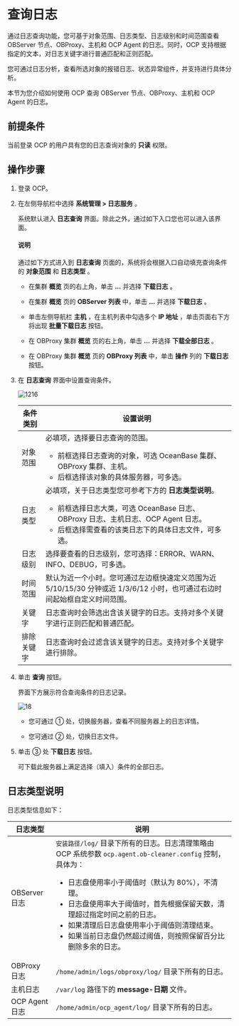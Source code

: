# 查询日志

通过日志查询功能，您可基于对象范围、日志类型、日志级别和时间范围查看 OBServer 节点、OBProxy、主机和 OCP Agent 的日志。同时，OCP 支持根据指定的文本，对日志关键字进行普通匹配和正则匹配。

您可通过日志分析，查看所选对象的报错日志、状态异常组件，并支持进行具体分析。

本节为您介绍如何使用 OCP 查询 OBServer 节点、OBProxy、主机和 OCP Agent 的日志。

## 前提条件

当前登录 OCP 的用户具有您的日志查询对象的 **只读** 权限。

## 操作步骤

1. 登录 OCP。

2. 在左侧导航栏中选择 **系统管理 \> 日志服务** 。

   系统默认进入 **日志查询** 界面。除此之外，通过如下入口您也可以进入该界面。

    <main id="notice" type='explain'>
    <h4>说明</h4>
    <p>通过如下方式进入到 <strong>日志查询</strong> 页面的，系统将会根据入口自动填充查询条件的 <strong>对象范围</strong> 和 <strong>日志类型</strong> 。</p>
    </main>

   * 在集群 **概览** 页的右上角，单击 **...** 并选择 **下载日志** 。

   * 在集群 **概览** 页的 **OBServer 列表** 中，单击 **...** 并选择 **下载日志** 。

   * 单击左侧导航栏 **主机** ，在主机列表中勾选多个 **IP 地址** ，单击页面右下方将出现 **批量下载日志** 按钮。

   * 在 OBProxy 集群 **概览** 页的右上角，单击 **...** 并选择 **下载全部日志** 。

   * 在 OBProxy 集群 **概览** 页的 **OBProxy 列表** 中，单击 **操作** 列的 **下载日志** 按钮。

3. 在 **日志查询** 界面中设置查询条件。

   ![1216](https://obbusiness-private.oss-cn-shanghai.aliyuncs.com/doc/img/ocp/403-cn/%E6%97%A5%E5%BF%97%E6%9F%A5%E8%AF%A2.png)

   | 条件类别  |设置说明 |
   |-------|-------|
   | 对象范围  | 必填项，选择要日志查询的范围。 <ul><li> 前框选择日志查询的对象，可选 OceanBase 集群、OBProxy 集群、主机。 </li>  <li> 后框选择该对象的具体服务器，可多选。</li></ul> |
   | 日志类型  | 必填项，关于日志类型您可参考下方的 **日志类型说明**。  <ul><li>  前框选择日志大类，可选 OceanBase 日志、OBProxy 日志、主机日志、OCP Agent 日志。 </li>  <li>  后框选择需查看的该类日志下的具体日志文件，可多选。 </li>   </ul>   |
   | 日志级别  | 选择要查看的日志级别，您可选择：ERROR、WARN、INFO、DEBUG，可多选。 |
   | 时间范围  | 默认为近一个小时。您可通过左边框快速定义范围为近 5/10/15/30 分钟或近 1/3/6/12 小时，也可通过右边时间起始框自定义时间范围。 |
   | 关键字   | 日志查询时会筛选出含该关键字的日志。支持对多个关键字进行正则匹配和普通匹配。 |
   | 排除关键字 | 日志查询时会过滤含该关键字的日志。支持对多个关键字进行排除。  |

4. 单击 **查询** 按钮。

   界面下方展示符合查询条件的日志记录。

   ![18](https://obbusiness-private.oss-cn-shanghai.aliyuncs.com/doc/img/ocp/403-cn/%E6%97%A5%E5%BF%97%E8%AF%A6%E6%83%85.png)

   * 您可通过 ① 处，切换服务器，查看不同服务器上的日志详情。

   * 您可通过 ② 处，切换日志文件。

5. 单击 ③ 处 **下载日志** 按钮。

   可下载此服务器上满足选择（填入）条件的全部日志。

## 日志类型说明

日志类型信息如下：

|     日志类型  |  说明  |
|---------|-----|
| OBServer 日志  | `安装路径/log/` 目录下所有的日志。日志清理策略由 OCP 系统参数 `ocp.agent.ob-cleaner.config` 控制，具体为：<ul><li> 日志盘使用率小于阈值时（默认为 80%），不清理。   </li><li> 日志盘使用率大于阈值时，首先根据保留天数，清理超过指定时间之前的日志。 </li><li> 如果清理后日志盘使用率小于阈值则清理结束。   </li><li> 如果当前日志盘仍然超过阈值，则按照保留百分比删除多余的日志。  </li></ul>    |
| OBProxy 日志   | `/home/admin/logs/obproxy/log/` 目录下所有的日志。  |
| 主机日志         | `/var/log` 路径下的 **message-日期** 文件。  |
| OCP Agent 日志 | `/home/admin/ocp_agent/log/` 目录下所有的日志。|
